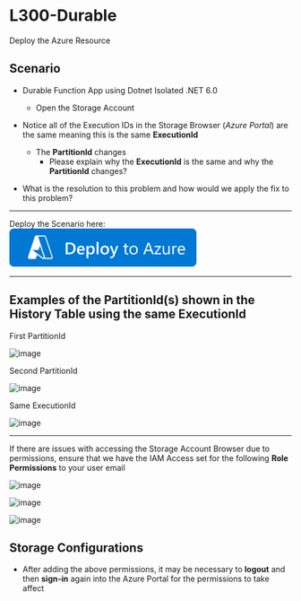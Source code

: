 # L300-Durable

Deploy the Azure Resource

## Scenario
- Durable Function App using Dotnet Isolated .NET 6.0
  - Open the Storage Account

- Notice all of the Execution IDs in the Storage Browser (_Azure Portal_) are the same meaning this is the same **ExecutionId**
  - The **PartitionId** changes
    - Please explain why the **ExecutionId** is the same and why the **PartitionId** changes?
   
- What is the resolution to this problem and how would we apply the fix to this problem?

---


Deploy the Scenario here: [![Deploy To Azure](https://raw.githubusercontent.com/Azure/azure-quickstart-templates/master/1-CONTRIBUTION-GUIDE/images/deploytoazure.svg?sanitize=true)](https://portal.azure.com/#create/Microsoft.Template/uri/https%3A%2F%2Fraw.githubusercontent.com%2Fmacavall%2FL300-Durable%2Fmaster%2Fazuredeploy.json)

---

## Examples of the PartitionId(s) shown in the History Table using the same ExecutionId

First PartitionId

![image](https://github.com/macavall/L300-Durable/assets/43223084/1c9a471a-5424-4bd6-b53d-2e5c577791ae)

Second PartitionId

![image](https://github.com/macavall/L300-Durable/assets/43223084/86e6e0ae-50cc-47fc-9c6b-13edc728b02d)

Same ExecutionId

![image](https://github.com/macavall/L300-Durable/assets/43223084/ea0f3532-64b0-4ae2-8238-57895b35655a)



---

If there are issues with accessing the Storage Account Browser due to permissions, ensure that we have the IAM Access set for the following **Role Permissions** to your user email

![image](https://github.com/macavall/L300-Durable/assets/43223084/2401727c-e01f-4dde-98a5-924ecec17933)

![image](https://github.com/macavall/L300-Durable/assets/43223084/8b563c43-142e-43da-b2f8-2737c92501ff)

![image](https://github.com/macavall/L300-Durable/assets/43223084/3e0d4c6c-884c-4557-9144-390b112c83c3)

## Storage Configurations
- After adding the above permissions, it may be necessary to **logout** and then **sign-in** again into the Azure Portal for the permissions to take affect







